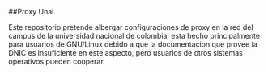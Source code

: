 ##Proxy Unal

Este repositorio pretende albergar configuraciones de proxy en la red del campus de la universidad nacional de colombia, esta hecho principalmente para usuarios de GNU/Linux debido a que la documentacion 
que provee la DNIC es insuficiente en este aspecto, pero usuarios de otros sistemas operativos pueden cooperar.
